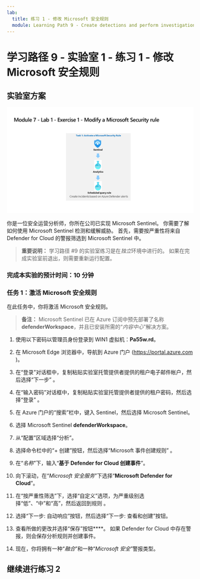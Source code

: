 ```yaml
---
lab:
  title: 练习 1 - 修改 Microsoft 安全规则
  module: Learning Path 9 - Create detections and perform investigations using Microsoft Sentinel
---
```


# 学习路径 9 - 实验室 1 - 练习 1 - 修改 Microsoft 安全规则

## 实验室方案

![实验室概述。](../Media/SC-200-Lab_Diagrams_Mod7_L1_Ex1.png)

你是一位安全运营分析师，你所在公司已实现 Microsoft Sentinel。 你需要了解如何使用 Microsoft Sentinel 检测和缓解威胁。 首先，需要按严重性将来自 Defender for Cloud 的警报筛选到 Microsoft Sentinel 中。

>**重要说明：** 学习路径 #9 的实验室练习是在*独立*环境中进行的。 如果在完成实验室前退出，则需要重新运行配置。

### 完成本实验的预计时间：10 分钟

### 任务 1：激活 Microsoft 安全规则

在此任务中，你将激活 Microsoft 安全规则。

>**备注：** Microsoft Sentinel 已在 Azure 订阅中预先部署了名称 **defenderWorkspace**，并且已安装所需的“*内容中心*”解决方案。

1. 使用以下密码以管理员身份登录到 WIN1 虚拟机：**Pa55w.rd**。  

1. 在 Microsoft Edge 浏览器中，导航到 Azure 门户 (<https://portal.azure.com> )。

1. 在“登录”对话框中，复制粘贴实验室托管提供者提供的租户电子邮件帐户，然后选择“下一步”  。

1. 在“输入密码”对话框中，复制粘贴实验室托管提供者提供的租户密码，然后选择“登录”  。

1. 在 Azure 门户的“搜索”栏中，键入 Sentinel，然后选择 Microsoft Sentinel。

1. 选择 Microsoft Sentinel **defenderWorkspace**。

1. 从“配置”区域选择“分析”。

1. 选择命令栏中的“+ 创建”按钮，然后选择“Microsoft 事件创建规则” 。

1. 在“*名称*”下，输入“**基于 Defender for Cloud 创建事件**”。

1. 向下滚动，在“*Microsoft 安全服务*”下选择“**Microsoft Defender for Cloud**”。

1. 在“按严重性筛选”下，选择“自定义”选项，为严重级别选择“低”、“中”和“高”，然后返回到规则   。

1. 选择“下一步: 自动响应”按钮，然后选择“下一步: 查看和创建”按钮。

1. 查看所做的更改并选择“保存”按钮****。 如果 Defender for Cloud 中存在警报，则会保存分析规则并创建事件。

1. 现在，你将拥有一种“*融合*”和一种“*Microsoft 安全*”警报类型。

## 继续进行练习 2
